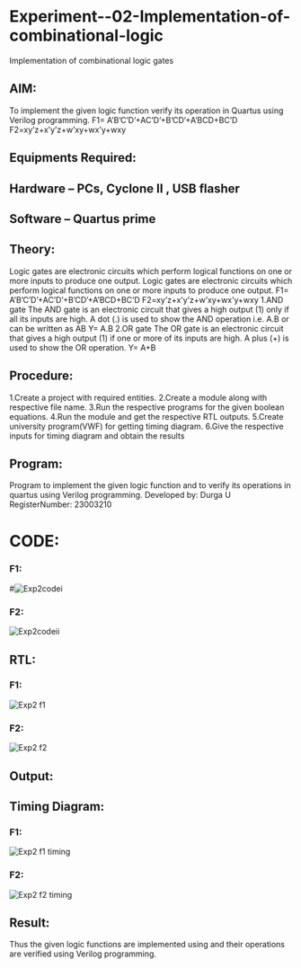 # Experiment--02-Implementation-of-combinational-logic
Implementation of combinational logic gates
 
## AIM:
To implement the given logic function verify its operation in Quartus using Verilog programming.
 F1= A’B’C’D’+AC’D’+B’CD’+A’BCD+BC’D
F2=xy’z+x’y’z+w’xy+wx’y+wxy
 
 
 
## Equipments Required:
## Hardware – PCs, Cyclone II , USB flasher
## Software – Quartus prime


## Theory:
Logic gates are electronic circuits which perform logical functions on one or more inputs to
produce one output.
Logic gates are electronic circuits which perform logical functions on one or more inputs to
produce one output. F1= A’B’C’D’+AC’D’+B’CD’+A’BCD+BC’D F2=xy’z+x’y’z+w’xy+wx’y+wxy
1.AND gate The AND gate is an electronic circuit that gives a high output (1) only if all its inputs are
high. A dot (.) is used to show the AND operation i.e. A.B or can be written as AB Y= A.B
2.OR gate The OR gate is an electronic circuit that gives a high output (1) if one or more of its
inputs are high. A plus (+) is used to show the OR operation. Y= A+B

## Procedure:

1.Create a project with required entities.
2.Create a module along with respective file name.
3.Run the respective programs for the given boolean equations.
4.Run the module and get the respective RTL outputs.
5.Create university program(VWF) for getting timing diagram.
6.Give the respective inputs for timing diagram and obtain the results


## Program:
Program to implement the given logic function and to verify its operations in quartus using Verilog programming.
Developed by: Durga U 
RegisterNumber: 23003210 


# CODE:

### F1:

#![Exp2codei](https://github.com/DurgaUmapathy/Experiment--02-Implementation-of-combinational-logic-/assets/152186191/b6aa3128-ce6b-4aeb-8163-5d2aab7dd3f4)

### F2:

![Exp2codeii](https://github.com/DurgaUmapathy/Experiment--02-Implementation-of-combinational-logic-/assets/152186191/1513a82f-744c-42be-8918-dbb4dab65905)

## RTL:

### F1:

![Exp2 f1](https://github.com/DurgaUmapathy/Experiment--02-Implementation-of-combinational-logic-/assets/152186191/d60fc223-a06f-421b-b5d7-2ff3a826ac23)


### F2:

![Exp2 f2](https://github.com/DurgaUmapathy/Experiment--02-Implementation-of-combinational-logic-/assets/152186191/dc0c9949-f30c-4b55-a0f6-911d156ed944)




## Output:
## Timing Diagram:

### F1:

![Exp2 f1 timing](https://github.com/DurgaUmapathy/Experiment--02-Implementation-of-combinational-logic-/assets/152186191/c0e1780e-5c2f-4a45-8030-923940255bad)


### F2:

![Exp2 f2 timing](https://github.com/DurgaUmapathy/Experiment--02-Implementation-of-combinational-logic-/assets/152186191/54d8fa8a-7b33-457c-968d-774200688877)



## Result:
Thus the given logic functions are implemented using  and their operations are verified using Verilog programming.

